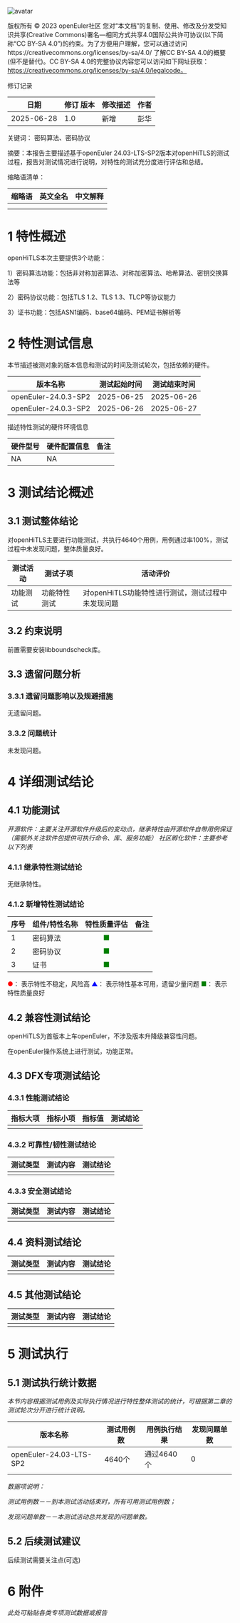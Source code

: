 ![avatar](../../images/openEuler.png)


版权所有 © 2023  openEuler社区
 您对“本文档”的复制、使用、修改及分发受知识共享(Creative Commons)署名—相同方式共享4.0国际公共许可协议(以下简称“CC BY-SA 4.0”)的约束。为了方便用户理解，您可以通过访问https://creativecommons.org/licenses/by-sa/4.0/ 了解CC BY-SA 4.0的概要 (但不是替代)。CC BY-SA 4.0的完整协议内容您可以访问如下网址获取：https://creativecommons.org/licenses/by-sa/4.0/legalcode。

修订记录

| 日期       | 修订   版本 | 修改描述 | 作者 |
| ---------- | ----------- | -------- | ---- |
| 2025-06-28 | 1.0         | 新增     | 彭华 |

关键词： 密码算法、密码协议

摘要：本报告主要描述基于openEuler 24.03-LTS-SP2版本对openHiTLS的测试过程，报告对测试情况进行说明，对特性的测试充分度进行评估和总结。


缩略语清单：

| 缩略语 | 英文全名 | 中文解释 |
| ------ | -------- | -------- |
|        |          |          |
|        |          |          |

# 1     特性概述

openHiTLS本次主要提供3个功能：

1）密码算法功能：包括非对称加密算法、对称加密算法、哈希算法、密钥交换算法等

2）密码协议功能：包括TLS 1.2、TLS 1.3、TLCP等协议能力

3）证书功能：包括ASN1编码、base64编码、PEM证书解析等

# 2     特性测试信息

本节描述被测对象的版本信息和测试的时间及测试轮次，包括依赖的硬件。

| 版本名称             | 测试起始时间 | 测试结束时间 |
| -------------------- | ------------ | ------------ |
| openEuler-24.0.3-SP2 | 2025-06-25    | 2025-06-26    |
| openEuler-24.0.3-SP2 | 2025-06-26    | 2025-06-27    |

描述特性测试的硬件环境信息

| 硬件型号 | 硬件配置信息 | 备注 |
| -------- | ------------ | ---- |
| NA       | NA           |      |

# 3     测试结论概述

## 3.1   测试整体结论

对openHiTLS主要进行功能测试，共执行4640个用例，用例通过率100%，测试过程中未发现问题，整体质量良好。

| 测试活动 | 测试子项 | 活动评价 |
| ------- | -------- | ------- |
| 功能测试 | 功能特性测试 | 对openHiTLS功能特性进行测试，测试过程中未发现问题 |

## 3.2   约束说明

前置需要安装libboundscheck库。

## 3.3   遗留问题分析

### 3.3.1 遗留问题影响以及规避措施

无遗留问题。

### 3.3.2 问题统计

未发现问题。

# 4 详细测试结论

## 4.1 功能测试
*开源软件：主要关注开源软件升级后的变动点，继承特性由开源软件自带用例保证（需额外关注软件包提供可执行命令、库、服务功能）*
*社区孵化软件：主要参考以下列表*

### 4.1.1 继承特性测试结论

无继承特性。

### 4.1.2 新增特性测试结论

| 序号 | 组件/特性名称 | 特性质量评估 | 备注 |
| --- | ----------- | :--------: | --- |
| 1 | 密码算法 | <font color=green>■</font> |   |
| 2 | 密码协议 | <font color=green>■</font> |   |
| 3 | 证书 | <font color=green>■</font> | |

<font color=red>●</font>： 表示特性不稳定，风险高
<font color=blue>▲</font>： 表示特性基本可用，遗留少量问题
<font color=green>■</font>： 表示特性质量良好

## 4.2 兼容性测试结论

openHiTLS为首版本上车openEuler，不涉及版本升降级兼容性问题。

在openEuler操作系统上进行测试，功能正常。

## 4.3 DFX专项测试结论

### 4.3.1 性能测试结论

| 指标大项 | 指标小项 | 指标值 | 测试结论 |
| ------- | ------- | ------ | ------- |
|         |         |        |         |

### 4.3.2 可靠性/韧性测试结论

| 测试类型 | 测试内容 | 测试结论 |
| ------- | ------- | -------- |
|         |         |          |

### 4.3.3 安全测试结论

| 测试类型 | 测试内容 | 测试结论 |
| ------- | ------- | -------- |
|         |         |          |

## 4.4 资料测试结论

| 测试类型 | 测试内容 | 测试结论 |
| ---- | ---- | ---- |
|      |      |      |
## 4.5 其他测试结论

| 测试类型 | 测试内容 | 测试结论 |
| ---- | ---- | ---- |
|      |      |      |

# 5     测试执行

## 5.1   测试执行统计数据

*本节内容根据测试用例及实际执行情况进行特性整体测试的统计，可根据第二章的测试轮次分开进行统计说明。*

| 版本名称                | 测试用例数 | 用例执行结果 | 发现问题单数 |
| ----------------------- | ---------- | ------------ | ------------ |
| openEuler-24.03-LTS-SP2 | 4640个     | 通过4640个   | 0            |
|                         |            |              |              |

*数据项说明：*

*测试用例数－－到本测试活动结束时，所有可用测试用例数；*

*发现问题单数－－本测试活动总共发现的问题单数。*

## 5.2   后续测试建议

后续测试需要关注点(可选)

# 6     附件

*此处可粘贴各类专项测试数据或报告*

 



 

 